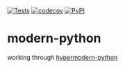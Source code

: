 [![Tests](https://github.com/stephenkilbourn/modern-python/workflows/Tests/badge.svg)](https://github.com/stephenkilbourn/modern-python/actions?workflow=Tests)
[![codecov](https://codecov.io/gh/stephenkilbourn/modern-python/branch/main/graph/badge.svg?token=BVRCL8CZZB)](https://codecov.io/gh/stephenkilbourn/modern-python)
[![PyPI](https://img.shields.io/pypi/v/modern-python.svg)](https://pypi.org/project/modern-python/)




# modern-python
working through [hypermodern-python](https://cjolowicz.github.io/posts/hypermodern-python-01-setup/)

